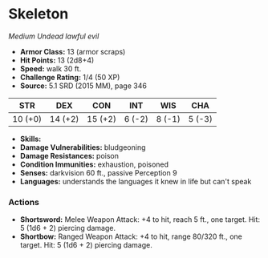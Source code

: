 # Skeleton

*Medium* *Undead* *lawful evil*

- **Armor Class:** 13 (armor scraps)
- **Hit Points:** 13 (2d8+4)
- **Speed:** walk 30 ft.
- **Challenge Rating:** 1/4 (50 XP)
- **Source:** 5.1 SRD (2015 MM), page 346

| STR | DEX | CON | INT | WIS | CHA |
| --- | --- | --- | --- | --- | --- |
| 10 (+0) | 14 (+2) | 15 (+2) | 6 (-2) | 8 (-1) | 5 (-3) |

- **Skills:** 
- **Damage Vulnerabilities:** bludgeoning
- **Damage Resistances:** poison
- **Condition Immunities:** exhaustion, poisoned
- **Senses:** darkvision 60 ft., passive Perception 9
- **Languages:** understands the languages it knew in life but can't speak

### Actions

- **Shortsword:** Melee Weapon Attack: +4 to hit, reach 5 ft., one target. Hit: 5 (1d6 + 2) piercing damage.
- **Shortbow:** Ranged Weapon Attack: +4 to hit, range 80/320 ft., one target. Hit: 5 (1d6 + 2) piercing damage.


